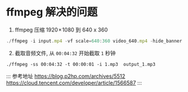 # ffmpeg 解决的问题

1. ffmpeg 压缩 1920 × 1080 到 640 x 360

```js
./ffmpeg -i input.mp4 -vf scale=640:360 video_640.mp4 -hide_banner
```

2. 截取音频文件, 从 `00:04:32` 开始截取 `1` 秒钟

```
./ffmpeg -ss 00:04:32 -t 00:00:01 -i 1.mp3  output_1.mp3
```

::: 参考地址
<https://blog.p2hp.com/archives/5512>
<https://cloud.tencent.com/developer/article/1566587>
:::
